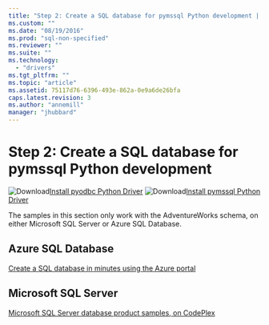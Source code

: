```yaml
---
title: "Step 2: Create a SQL database for pymssql Python development | Microsoft Docs"
ms.custom: ""
ms.date: "08/19/2016"
ms.prod: "sql-non-specified"
ms.reviewer: ""
ms.suite: ""
ms.technology: 
  - "drivers"
ms.tgt_pltfrm: ""
ms.topic: "article"
ms.assetid: 75117d76-6396-493e-862a-0e9a6de26bfa
caps.latest.revision: 3
ms.author: "annemill"
manager: "jhubbard"
---
```

# Step 2: Create a SQL database for pymssql Python development
![Download](/Image/download.png)[Install pyodbc Python Driver](Step%201:%20Configure%20development%20environment%20for%20pyodbc%20Python%20development.md) ![Download](/Image/download.png)[Install pymssql Python Driver](../../../connect/python/pymssql/step-1--configure-development-environment-for-pymssql-python-development.md)

The samples in this section only work with the AdventureWorks schema, on either Microsoft SQL Server or Azure SQL Database.  
 
 ## Azure SQL Database
 [Create a SQL database in minutes using the Azure portal](https://azure.microsoft.com/documentation/articles/sql-database-get-started/)
 
 ## Microsoft SQL Server 
 [Microsoft SQL Server database product samples, on CodePlex](http://msftdbprodsamples.codeplex.com/)
